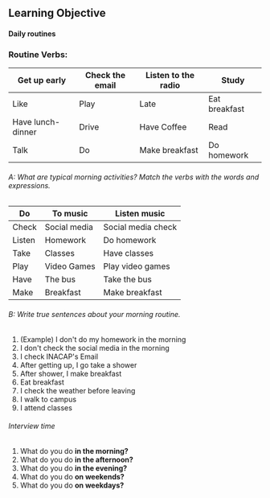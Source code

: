 ## Learning Objective
#### Daily routines

### Routine Verbs:

| Get up early | Check the email | Listen to the radio | Study |
| ----------------- | --------------- | ------------------- | ------------- |
| Like | Play | Late | Eat breakfast |
| Have lunch-dinner | Drive | Have Coffee | Read |
| Talk | Do | Make breakfast | Do homework |

###### A: What are typical morning activities? Match the verbs with the words and expressions.

| Do | To music | Listen music |
| ------ | ------------ | ------------------ |
| Check | Social media | Social media check |
| Listen | Homework | Do homework |
| Take | Classes | Have classes |
| Play | Video Games | Play video games |
| Have | The bus | Take the bus |
| Make | Breakfast | Make breakfast |
###### B: Write true sentences about your morning routine.

1. (Example) I don't do my homework in the morning
2. I don't check the social media in the morning
3. I check INACAP's Email
4. After getting up, I go take a shower
5. After shower, I make breakfast
6. Eat breakfast
7. I check the weather before leaving
8. I walk to campus
9. I attend classes

###### Interview time

1. What do you do **in the morning?**
2. What do you do **in the afternoon?**
3. What do you do **in the evening?**
4. What do you do **on weekends?**
5. What do you do **on weekdays?**